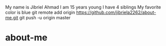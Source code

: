 My name is Jibriel Ahmad
I am 15 years young
I have 4 siblings
My favorite color is blue
git remote add origin https://github.com/jibriela2262/about-me.git
git push -u origin master
# about-me
